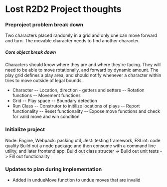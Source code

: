 # Lost R2D2 Project thoughts

### Preproject problem break down
Two characters placed randomly in a grid and only one can move forward and turn. The movable character needs to find another character.

##### Core object break down
Characters should know where they are and where they're facing. They will need to be able to move rotationally, and forward by dynamic amount.
The play grid defines a play area, and should notify whenever a character within tries to move outside of legal bounds.

- Character 
-- Location, direction - getters and setters
-- Rotation functions
-- Movement functions
- Grid
-- Play space
-- Boundary detection
- Run Class
-- Construtor to initilize locations of plays
-- Report functionality
-- Reset functionality
-- Expose move functions and check for valid move and win condition


### Initialize project 
Node: Engine, Webpack: packing util, Jest: testing framework, ESLint: code quality
Build out a node package and then consume with a command line utility, and later frontend app. 
Build out class structer -> Build out unit tests -> Fill out functionality

### Updates to plan during implementation
- Added in undueMove function to undue moves that are invalid

